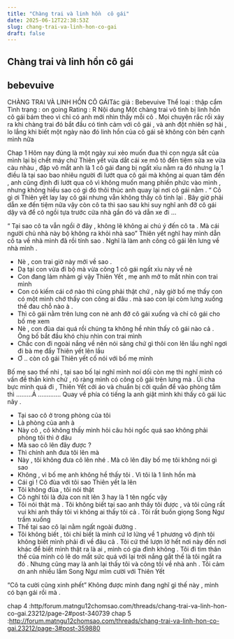 ```yaml
---
title: "Chàng trai và linh hồn  cô gái"
date: 2025-06-12T22:38:53Z
slug: chang-trai-va-linh-hon-co-gai
draft: false
---
```


## Chàng trai và linh hồn  cô gái

## bebevuive

CHÀNG TRAI VÀ LINH HỒN CÔ GÁI​Tác giả : Bebevuive
Thể loại : thập cẩm
Tình trạng : on going
Rating : R
Nội dung
Một chàng trai vô tình bị linh hồn cô gái bám theo vì chỉ có anh mới nhìn thấy mỗi cô . Mọi chuyện rắc rối xảy ra khi chàng trai đó bắt đầu có tình cảm với cô gái , và anh đột nhiên sợ hãi , lo lắng khi biết một ngày nào đó linh hồn của cô gái sẽ không còn bên cạnh mình nữa
 
 
Chap 1
Hôm nay đúng là một ngày xui xẻo muốn đua thì con ngựa sắt của mình lại bị chết máy chứ Thiên yết vừa dắt cái xe mô tô đến tiệm sửa xe vừa càu nhàu , đập vô mắt anh là 1 cô gái đang bị ngất xỉu nằm ra đó nhưng lạ 1 điều là tại sao bao nhiêu người đi lướt qua cô gái mà không ai quan tâm đến , anh cũng định đi lướt qua cô vì không muốn mang phiền phức vào mình , nhưng không hiểu sao có gì đó thôi thúc anh quay lại nơi cô gái nằm . “ Cô gì ơi Thiên yết lay lay cô gái nhưng vẫn không thấy cô tỉnh lại .
Bây giờ phải dẫn xe đến tiệm nữa vậy còn cô ta thì sao sau khi suy nghĩ anh đỡ cô gái dậy và để cô ngồi tựa trước cửa nhà gần đó và dẫn xe đi …
 
“ Tại sao cô ta vẫn ngồi ở đây , không lẽ không ai chú ý đến cô ta . Mà cái người chủ nhà này bộ không ra khỏi nhà sao” Thiên yết nghĩ hay mình dẫn cô ta về nhà mình đã rồi tính sao . Nghĩ là làm anh cõng cô gái lên lưng về nhà mình .
 
- Nè , con trai giờ này mới về sao .
- Dạ tại con vừa đi bộ mà vừa cõng 1 cô gái ngất xỉu này về nè
- Con đang lảm nhảm gì vậy Thiên Yết , mẹ anh mở to mắt nhìn con trai mình
- Con có kiếm cái cớ nào thì cũng phải thật chứ , nãy giờ bố mẹ thấy con có một mình chớ thấy con cõng ai đâu . mà sao con lại còm lưng xuống thế đau chỗ nào à .
- Thì cô gái nằm trên lưng con nè anh đỡ cô gái xuống và chỉ cô gái cho bố mẹ xem
- Nè , con đùa dai quá rồi chúng ta không hề nhìn thấy cô gái nào cả . Ông bố bắt đầu khó chịu nhìn con trai mình
- Chắc con đi ngoài nắng về nên nói sảng chứ gì thôi con lên lầu nghĩ ngơi đi bà mẹ đẩy Thiên yết lên lầu
- Ơ .. còn cô gái Thiên yết cố nói với bố mẹ mình
 
Bố mẹ sao thế nhỉ , tại sao bố lại nghĩ mình noí dối còn mẹ thì nghĩ mình có vấn đề thần kinh chứ , rõ ràng mình có cõng cô gái trên lưng mà .
Úi cha bực mình quá đi , Thiên Yết cởi áo và chuẩn bị cởi quần để vào phòng tắm thì
………Á …………. Quay về phía có tiếng la anh giật mình khi thấy cô gái lúc nãy .
- Tại sao cô ở trong phòng của tôi
- Là phòng của anh à
- Này cô , cô không thấy mình hỏi câu hỏi ngốc quá sao không phải phòng tôi thì ở đâu
- Mà sao cô lên đây được ?
- Thì chính anh đưa tôi lên mà
- Này , tôi không đưa cô lên nhé . Mà cô lên đây bố mẹ tôi không nói gì sao
- Không , vì bố mẹ anh không hề thấy tôi . Vì tôi là 1 linh hồn mà
- Cái gì ! Cô đùa với tôi sao Thiên yết la lên
- Tôi không đùa , tôi nói thật
- Cô nghĩ tôi là đứa con nít lên 3 hay là 1 tên ngốc vậy
- Tôi nói thật mà . Tôi không biết tại sao anh thấy tôi được , và tôi cũng rất vui khi anh thấy tôi vì không ai thấy tôi cả . Tôi rất buồn giọng Song Ngư trầm xuống
- Thế tại sao cô lại nằm ngất ngoài đường .
- Tôi không biết , tôi chỉ biết là mình cứ lơ lửng về 1 phương vô định tôi không biết mình phải đi về đâu cả . Tôi cứ thế lượn lờ hết nơi này đến nơi khác để biết mình thật ra là ai , mình có gia đình không . Tôi đi tìm thân thế của mình có lẽ do mất sức quá với lại trời nắng gắt thế là tôi ngất ra đó . Nhưng cũng may là anh lại thấy tôi và cõng tôi về nhà anh . Tôi cảm ơn anh nhiều lắm Song Ngư mĩm cười với Thiên Yết
 
“Cô ta cười cũng xinh phết” Không được mình đang nghĩ gì thế này , mình có bạn gái rồi mà .
 
 
 chap 4 :http/forum.matngu12chomsao.com/threads/chang-trai-va-linh-hon-co-gai.23212/page-2#post-340739
  chap 5 :http://forum.matngu12chomsao.com/threads/chang-trai-va-linh-hon-co-gai.23212/page-3#post-359880